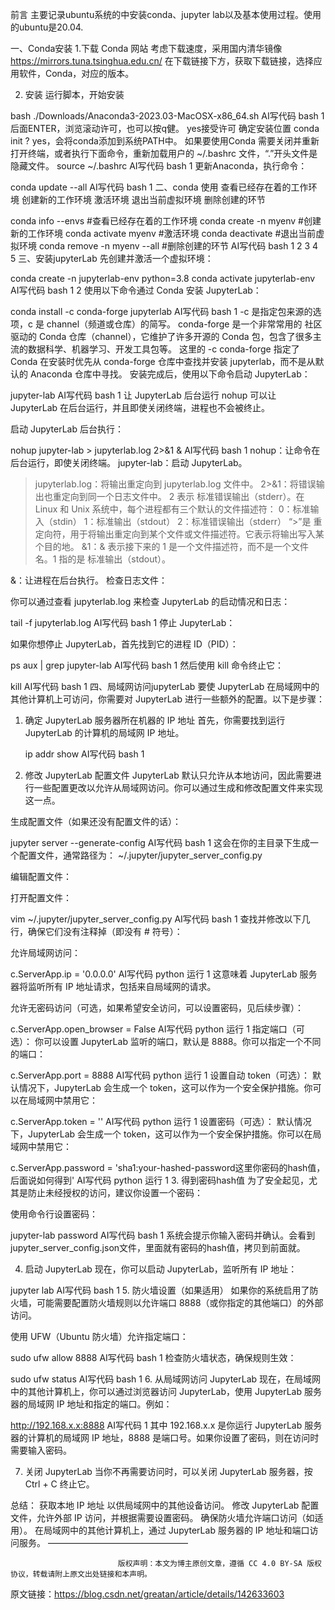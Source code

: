 前言
主要记录ubuntu系统的中安装conda、jupyter lab以及基本使用过程。使用的ubuntu是20.04.

一、Conda安装
1.下载
Conda 网站
考虑下载速度，采用国内清华镜像 https://mirrors.tuna.tsinghua.edu.cn/
在下载链接下方，获取下载链接，选择应用软件，Conda，对应的版本。


2. 安装
运行脚本，开始安装

bash ./Downloads/Anaconda3-2023.03-MacOSX-x86_64.sh
AI写代码
bash
1
后面ENTER，浏览滚动许可，也可以按q健。
yes接受许可
确定安装位置
conda init ? yes，会将conda添加到系统PATH中。
如果要使用Conda 需要关闭并重新打开终端，或者执行下面命令，重新加载用户的 ~/.bashrc 文件，“.”开头文件是隐藏文件。
source ~/.bashrc
AI写代码
bash
1
更新Anaconda，执行命令：

conda update --all
AI写代码
bash
1
二、conda 使用
查看已经存在着的工作环境
创建新的工作环境
激活环境
退出当前虚拟环境
删除创建的环节

conda info --envs       			#查看已经存在着的工作环境
conda create -n myenv   			#创建新的工作环境
conda activate myenv				#激活环境
conda deactivate 					#退出当前虚拟环境
conda remove -n myenv --all			#删除创建的环节
AI写代码
bash
1
2
3
4
5
三、安装jupyterLab
先创建并激活一个虚拟环境：

  conda create -n jupyterlab-env python=3.8
  conda activate jupyterlab-env
AI写代码
bash
1
2
使用以下命令通过 Conda 安装 JupyterLab：

conda install -c conda-forge jupyterlab
AI写代码
bash
1
-c 是指定包来源的选项，c 是 channel（频道或仓库）的简写。
conda-forge 是一个非常常用的 社区驱动的 Conda 仓库（channel），它维护了许多开源的 Conda 包，包含了很多主流的数据科学、机器学习、开发工具包等。
这里的 -c conda-forge 指定了 Conda 在安装时优先从 conda-forge 仓库中查找并安装 jupyterlab，而不是从默认的 Anaconda 仓库中寻找。
安装完成后，使用以下命令启动 JupyterLab：

jupyter-lab
AI写代码
bash
1
让 JupyterLab 后台运行
nohup 可以让 JupyterLab 在后台运行，并且即使关闭终端，进程也不会被终止。

启动 JupyterLab 后台执行：

nohup jupyter-lab > jupyterlab.log 2>&1 &
AI写代码
bash
1
nohup：让命令在后台运行，即使关闭终端。
jupyter-lab：启动 JupyterLab。
> jupyterlab.log：将输出重定向到 jupyterlab.log 文件中。
> 2>&1：将错误输出也重定向到同一个日志文件中。
> 2 表示 标准错误输出（stderr）。在 Linux 和 Unix 系统中，每个进程都有三个默认的文件描述符：
> 0：标准输入（stdin） 1：标准输出（stdout） 2：标准错误输出（stderr）
> “>”是 重定向符，用于将输出重定向到某个文件或文件描述符。它表示将输出写入某个目的地。
> &1：& 表示接下来的 1 是一个文件描述符，而不是一个文件名。1 指的是 标准输出（stdout）。

&：让进程在后台执行。
检查日志文件：

你可以通过查看 jupyterlab.log 来检查 JupyterLab 的启动情况和日志：

tail -f jupyterlab.log
AI写代码
bash
1
停止 JupyterLab：

如果你想停止 JupyterLab，首先找到它的进程 ID（PID）：

ps aux | grep jupyter-lab
AI写代码
bash
1
然后使用 kill 命令终止它：

kill <PID>
AI写代码
bash
1
四、局域网访问jupyterLab
要使 JupyterLab 在局域网中的其他计算机上可访问，你需要对 JupyterLab 进行一些额外的配置。以下是步骤：

1. 确定 JupyterLab 服务器所在机器的 IP 地址
首先，你需要找到运行 JupyterLab 的计算机的局域网 IP 地址。

   ip addr show
AI写代码
bash
1
2. 修改 JupyterLab 配置文件
JupyterLab 默认只允许从本地访问，因此需要进行一些配置更改以允许从局域网访问。你可以通过生成和修改配置文件来实现这一点。

生成配置文件（如果还没有配置文件的话）：

jupyter server --generate-config
AI写代码
bash
1
这会在你的主目录下生成一个配置文件，通常路径为：
~/.jupyter/jupyter_server_config.py

编辑配置文件：

打开配置文件：

vim ~/.jupyter/jupyter_server_config.py
AI写代码
bash
1
查找并修改以下几行，确保它们没有注释掉（即没有 # 符号）：

允许局域网访问：

c.ServerApp.ip = '0.0.0.0'
AI写代码
python
运行
1
这意味着 JupyterLab 服务器将监听所有 IP 地址请求，包括来自局域网的请求。

允许无密码访问（可选，如果希望安全访问，可以设置密码，见后续步骤）：

c.ServerApp.open_browser = False
AI写代码
python
运行
1
指定端口（可选）：
你可以设置 JupyterLab 监听的端口，默认是 8888。你可以指定一个不同的端口：

c.ServerApp.port = 8888
AI写代码
python
运行
1
设置自动 token（可选）：
默认情况下，JupyterLab 会生成一个 token，这可以作为一个安全保护措施。你可以在局域网中禁用它：

c.ServerApp.token = ''
AI写代码
python
运行
1
设置密码（可选）：
默认情况下，JupyterLab 会生成一个 token，这可以作为一个安全保护措施。你可以在局域网中禁用它：

c.ServerApp.password = 'sha1:your-hashed-password这里你密码的hash值，后面说如何得到'
AI写代码
python
运行
1
3. 得到密码hash值
为了安全起见，尤其是防止未经授权的访问，建议你设置一个密码：

使用命令行设置密码：

jupyter-lab password
AI写代码
bash
1
系统会提示你输入密码并确认。会看到jupyter_server_config.json文件，里面就有密码的hash值，拷贝到前面就。

4. 启动 JupyterLab
现在，你可以启动 JupyterLab，监听所有 IP 地址：

jupyter lab
AI写代码
bash
1
5. 防火墙设置（如果适用）
如果你的系统启用了防火墙，可能需要配置防火墙规则以允许端口 8888（或你指定的其他端口）的外部访问。

使用 UFW（Ubuntu 防火墙）允许指定端口：

sudo ufw allow 8888
AI写代码
bash
1
检查防火墙状态，确保规则生效：

sudo ufw status
AI写代码
bash
1
6. 从局域网访问 JupyterLab
现在，在局域网中的其他计算机上，你可以通过浏览器访问 JupyterLab，使用 JupyterLab 服务器的局域网 IP 地址和指定的端口。例如：

http://192.168.x.x:8888
AI写代码
1
其中 192.168.x.x 是你运行 JupyterLab 服务器的计算机的局域网 IP 地址，8888 是端口号。如果你设置了密码，则在访问时需要输入密码。

7. 关闭 JupyterLab
当你不再需要访问时，可以关闭 JupyterLab 服务器，按 Ctrl + C 终止它。

总结：
获取本地 IP 地址 以供局域网中的其他设备访问。
修改 JupyterLab 配置文件，允许外部 IP 访问，并根据需要设置密码。
确保防火墙允许端口访问（如适用）。
在局域网中的其他计算机上，通过 JupyterLab 服务器的 IP 地址和端口访问服务。
————————————————

                            版权声明：本文为博主原创文章，遵循 CC 4.0 BY-SA 版权协议，转载请附上原文出处链接和本声明。

原文链接：https://blog.csdn.net/greatan/article/details/142633603